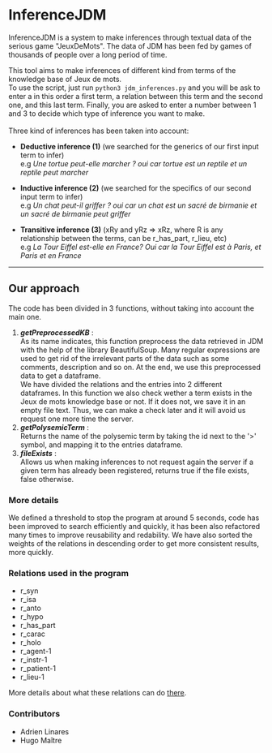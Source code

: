 # InferenceJDM
InferenceJDM is a system to make inferences through textual data of the serious game "JeuxDeMots".
The data of JDM has been fed by games of thousands of people over a long period of time.

This tool aims to make inferences of different kind from terms of the knowledge base of Jeux de mots. <br>
To use the script, just run ``` python3 jdm_inferences.py ``` and you will be ask to enter a in this order a first term, a relation between this term and the second one, and this last term. Finally, you are asked to enter a number between 1 and 3 to decide which type of inference you want to make. <br> <br>
Three kind of inferences has been taken into account: 

* **Deductive inference (1)** (we searched for the generics of our first input term to infer) <br> e.g 
*Une tortue peut-elle marcher ? oui car tortue est un reptile et un reptile peut marcher*

* **Inductive inference (2)** (we searched for the specifics of our second input term to infer) <br> e.g 
*Un chat peut-il griffer ? oui car un chat est un sacré de birmanie et un sacré de birmanie peut griffer*

* **Transitive inference (3)** (xRy and yRz => xRz, where R is any relationship between the terms, can be r_has_part, r_lieu, etc) <br> e.g 
*La Tour Eiffel est-elle en France? Oui car la Tour Eiffel est à Paris, et Paris et en France*

-------------------------------------

## Our approach
The code has been divided in 3 functions, without taking into account the main one.

1. ___getPreprocessedKB___ : <br>As its name indicates, this function preprocess the data retrieved in JDM with the help of the library BeautifulSoup. Many regular expressions are used to get rid of the irrelevant parts of the data such as some comments, description and so on. At the end, we use this preprocessed data to get a dataframe. <br> We have divided the relations and the entries into 2 different dataframes. In this function we also check wether a term exists in the Jeux de mots knowledge base or not. If it does not, we save it in an empty file text. Thus, we can make a check later and it will avoid us request one more time the server.
2. ___getPolysemicTerm___ : <br>Returns the name of the polysemic term by taking the id next to the '>' symbol, and mapping it to the entries dataframe.
3. ___fileExists___ : <br>Allows us when making inferences to not request again the server if a given term has already been registered, returns true if the file exists, false otherwise.

### More details
We defined a threshold to stop the program at around 5 seconds, code has been improved to search efficiently and quickly, it has been also refactored many times to improve reusability and redability. We have also sorted the weights of the relations in descending order to get more consistent results, more quickly.

### Relations used in the program

* r_syn
* r_isa
* r_anto
* r_hypo
* r_has_part
* r_carac
* r_holo
* r_agent-1
* r_instr-1
* r_patient-1
* r_lieu-1

More details about what these relations can do [there](http://www.jeuxdemots.org/jdm-about-detail-relations.php).

### Contributors
* Adrien Linares
* Hugo Maître
